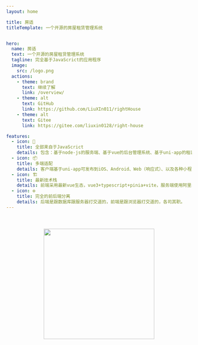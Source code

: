 ```yaml
---
layout: home

title: 房适
titleTemplate: 一个开源的房屋租赁管理系统


hero:
  name: 房适
  text: 一个开源的房屋租赁管理系统
  tagline: 完全基于JavaScrict的应用程序
  image:
    src: /logo.png
  actions:
    - theme: brand
      text: 继续了解
      link: /overview/
    - theme: alt
      text: GitHub
      link: https://github.com/LiuXIn011/rightHouse
    - theme: alt
      text: Gitee
      link: https://gitee.com/liuxin0128/right-house

features:
  - icon: 💯
    title: 全部来自于JavaScrict
    details: 包含：基于node-js的服务端、基于vue的后台管理系统、基于uni-app的租客端和房东端。
  - icon: 📦
    title: 多端适配
    details: 客户端基于uni-app可发布到iOS、Android、Web（响应式）、以及各种小程序（微信/支付宝/百度/头条/飞书/QQ/快手/钉钉/淘宝）、快应用等多个平台。
  - icon: 🏗
    title: 最新技术栈
    details: 前端采用最新vue生态，vue3+typescript+pinia+vite，服务端使用阿里node-js开发框架：egg.js。
  - icon: ⚙️
    title: 完全的前后端分离
    details: 后端是跟数据库跟服务器打交道的，前端是跟浏览器打交道的，各司其职。
---
```

<style>
:root {
  --vp-home-hero-name-color: transparent;
  --vp-home-hero-name-background: -webkit-linear-gradient(120deg, #bd34fe 30%, #41d1ff);

  /* --vp-home-hero-image-background-image: linear-gradient(-45deg, #bd34fe 50%, #47caff 50%);
  --vp-home-hero-image-filter: blur(40px); */
}

@media (min-width: 640px) {
  :root {
    --vp-home-hero-image-filter: blur(56px);
  }
}

@media (min-width: 960px) {
  :root {
    --vp-home-hero-image-filter: blur(72px);
  }
}
</style>
<script setup>
import axios from 'axios'
  axios.get("https://server.right-house.love/api/docView/getDocInfo?type=1")
</script>

<p align="center" style="margin-top:50px;">
  <a href="https://www.upyun.com/?utm_source=lianmeng&utm_medium=referral">
    <img width="300" src="/youpai.png"/>
  </a>
</p>
